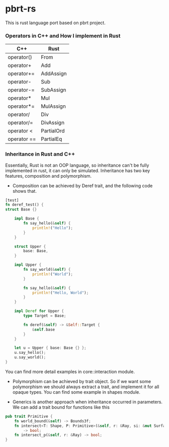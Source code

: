 # pbrt-rs
This is rust language port based on pbrt project.

### Operators in C++ and How I implement in Rust

C++|Rust
---|----
operator() | From
operator+ | Add
operator+= | AddAssign
operator- | Sub
operator-= | SubAssign
operator* | Mul
operator*= | MulAssign
operator/ | Div
operator/= | DivAssign
operator < | PartialOrd
operator == | PartialEq

### Inheritance in Rust and C++
Essentially, Rust is not an OOP language, so inheritance can't be fully implemented in rust, it can only be simulated.
Inheritance has two key features, composition and polymorphism. 
* Composition can be achieved by Deref trait, and the following code shows that.
```Rust
[test]
fn deref_test() {
struct Base {}

    impl Base {
        fn say_hello(&self) {
            println!("Hello");
        }
    }

    struct Upper {
        base: Base,
    }

    impl Upper {
        fn say_world(&self) {
            println!("World");
        }

        fn say_hello(&self) {
            println!("Hello, World");
        }
    }

    impl Deref for Upper {
        type Target = Base;

        fn deref(&self) -> &Self::Target {
            &self.base
        }
    }

    let u = Upper { base: Base {} };
    u.say_hello();
    u.say_world();
}
```
You can find more detail examples in core::interaction module.

* Polymorphism can be achieved by trait object. 
So if we want some polymorphism we should always extract a trait,
and implement it for all opaque types. You can find some example in shapes module.
  
* Generics is another approach when inheritance occurred in parameters. We can add a trait bound for functions like this
```Rust
pub trait Primitive {
    fn world_bound(&self) -> Bounds3f;
    fn intersect<T: Shape, P: Primitive>(&self, r: &Ray, si: &mut SurfaceInteraction<T, P>)
        -> bool;
    fn intersect_p(&self, r: &Ray) -> bool;
}
```